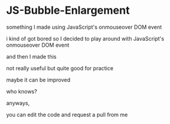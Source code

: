 # JS-Bubble-Enlargement
something I made using JavaScript's onmouseover DOM event

i kind of got bored so I decided to play around with JavaScript's onmouseover DOM event

and then I made this

not really useful but quite good for practice

maybe it can be improved

who knows?

anyways,

you can edit the code and request a pull from me
